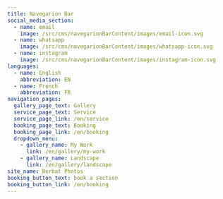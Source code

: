 ```yaml
---
title: Navegarion Bar
social_media_section:
  - name: email
    image: /src/cms/navegarionBarContent/images/email-icon.svg
  - name: whatsapp
    image: /src/cms/navegarionBarContent/images/whatsapp-icon.svg
  - name: instagram
    image: /src/cms/navegarionBarContent/images/instagram-icon.svg
languages:
  - name: English
    abbreviation: EN
  - name: French
    abbreviation: FR
navigation_pages:
  gallery_page_text: Gallery
  service_page_text: Service
  service_page_link: /en/service
  booking_page_text: Booking
  booking_page_link: /en/booking
  dropdown_menu:
    - gallery_name: My Work
      link: /en/gallery/my-work
    - gallery_name: Landscape
      link: /en/gallery/landscape
site_name: Berbat Photos
booking_button_text: book a section
booking_button_link: /en/booking
---
```

